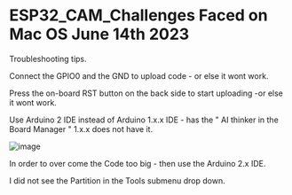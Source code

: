 # ESP32_CAM_Challenges Faced on Mac OS  June 14th 2023


Troubleshooting tips.

Connect the GPIO0 and the GND to upload code - or else it wont work.

Press the on-board RST button on the back side to start uploading -or else it wont work.

Use Arduino 2 IDE instead of Arduino 1.x.x IDE - has the " AI thinker in the Board Manager " 1.x.x does not have it.

![image](https://github.com/kiranshashiny/ESP32_CAM_Challenges/assets/14288989/89542c70-4497-4454-9a27-3997aa322fad)


In order to over come the Code too big - then use the Arduino 2.x IDE.

I did not see the Partition in the Tools submenu drop down.

